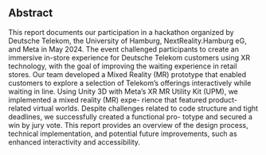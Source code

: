 ## Abstract
This report documents our participation in a hackathon organized by Deutsche
Telekom, the University of Hamburg, NextReality.Hamburg eG, and Meta in
May 2024. The event challenged participants to create an immersive in-store
experience for Deutsche Telekom customers using XR technology, with the goal
of improving the waiting experience in retail stores. Our team developed a
Mixed Reality (MR) prototype that enabled customers to explore a selection
of Telekom’s offerings interactively while waiting in line. Using Unity 3D with
Meta’s XR MR Utility Kit (UPM), we implemented a mixed reality (MR) expe-
rience that featured product-related virtual worlds. Despite challenges related
to code structure and tight deadlines, we successfully created a functional pro-
totype and secured a win by jury vote. This report provides an overview of the
design process, technical implementation, and potential future improvements,
such as enhanced interactivity and accessibility.
